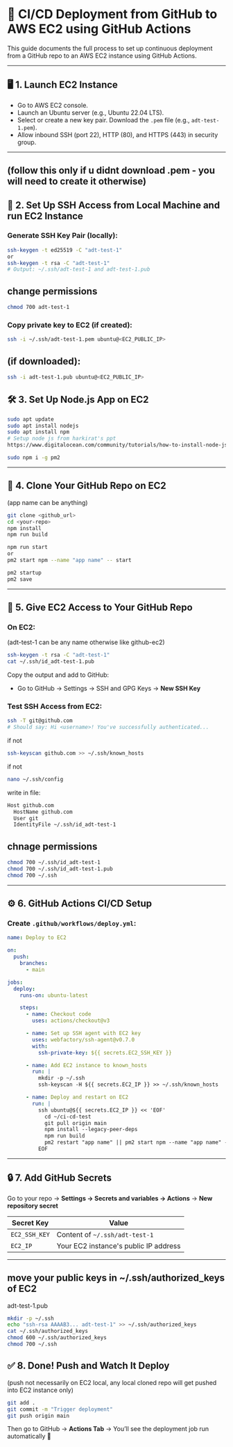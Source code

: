 # 🚀 CI/CD Deployment from GitHub to AWS EC2 using GitHub Actions

This guide documents the full process to set up continuous deployment from a GitHub repo to an AWS EC2 instance using GitHub Actions.

---

## 🖥️ 1. Launch EC2 Instance

- Go to AWS EC2 console.
- Launch an Ubuntu server (e.g., Ubuntu 22.04 LTS).
- Select or create a new key pair. Download the `.pem` file (e.g., `adt-test-1.pem`).
- Allow inbound SSH (port 22), HTTP (80), and HTTPS (443) in security group.

---

## (follow this only if u didnt download .pem - you will need to create it otherwise)

## 🔐 2. Set Up SSH Access from Local Machine and run EC2 Instance

### Generate SSH Key Pair (locally):

```bash
ssh-keygen -t ed25519 -C "adt-test-1"
or
ssh-keygen -t rsa -C "adt-test-1"
# Output: ~/.ssh/adt-test-1 and adt-test-1.pub
```

## change permissions

```bash
chmod 700 adt-test-1
```

### Copy private key to EC2 (if created):

```bash
ssh -i ~/.ssh/adt-test-1.pem ubuntu@<EC2_PUBLIC_IP>
```

## (if downloaded):

```bash
ssh -i adt-test-1.pub ubuntu@<EC2_PUBLIC_IP>
```

## 🛠️ 3. Set Up Node.js App on EC2

```bash
sudo apt update
sudo apt install nodejs
sudo apt install npm
# Setup node js from harkirat's ppt
https://www.digitalocean.com/community/tutorials/how-to-install-node-js-on-ubuntu-20-04

sudo npm i -g pm2
```

---

## 📁 4. Clone Your GitHub Repo on EC2

(app name can be anything)

```bash
git clone <github_url>
cd <your-repo>
npm install
npm run build

npm run start
or
pm2 start npm --name "app name" -- start

pm2 startup
pm2 save
```

---

## 🔐 5. Give EC2 Access to Your GitHub Repo

### On EC2:

(adt-test-1 can be any name otherwise like github-ec2)

```bash
ssh-keygen -t rsa -C "adt-test-1"
cat ~/.ssh/id_adt-test-1.pub
```

Copy the output and add to GitHub:

- Go to GitHub → Settings → SSH and GPG Keys → **New SSH Key**

### Test SSH Access from EC2:

```bash
ssh -T git@github.com
# Should say: Hi <username>! You've successfully authenticated...
```

if not

```bash
ssh-keyscan github.com >> ~/.ssh/known_hosts
```

if not

```bash
nano ~/.ssh/config
```

write in file:

```bash
Host github.com
  HostName github.com
  User git
  IdentityFile ~/.ssh/id_adt-test-1
```

## chnage permissions

```bash
chmod 700 ~/.ssh/id_adt-test-1
chmod 700 ~/.ssh/id_adt-test-1.pub
chmod 700 ~/.ssh
```

---

## ⚙️ 6. GitHub Actions CI/CD Setup

### Create `.github/workflows/deploy.yml`:

```yaml
name: Deploy to EC2

on:
  push:
    branches:
      - main

jobs:
  deploy:
    runs-on: ubuntu-latest

    steps:
      - name: Checkout code
        uses: actions/checkout@v3

      - name: Set up SSH agent with EC2 key
        uses: webfactory/ssh-agent@v0.7.0
        with:
          ssh-private-key: ${{ secrets.EC2_SSH_KEY }}

      - name: Add EC2 instance to known_hosts
        run: |
          mkdir -p ~/.ssh
          ssh-keyscan -H ${{ secrets.EC2_IP }} >> ~/.ssh/known_hosts

      - name: Deploy and restart on EC2
        run: |
          ssh ubuntu@${{ secrets.EC2_IP }} << 'EOF'
            cd ~/ci-cd-test
            git pull origin main
            npm install --legacy-peer-deps
            npm run build
            pm2 restart "app name" || pm2 start npm --name "app name" -- start
          EOF
```

---

## 🔒 7. Add GitHub Secrets

Go to your repo → **Settings → Secrets and variables → Actions** → **New repository secret**

| Secret Key    | Value                                 |
| ------------- | ------------------------------------- |
| `EC2_SSH_KEY` | Content of `~/.ssh/adt-test-1`        |
| `EC2_IP`      | Your EC2 instance's public IP address |

---

## move your public keys in ~/.ssh/authorized_keys of EC2

adt-test-1.pub

```bash
mkdir -p ~/.ssh
echo "ssh-rsa AAAAB3... adt-test-1" >> ~/.ssh/authorized_keys
cat ~/.ssh/authorized_keys
chmod 600 ~/.ssh/authorized_keys
chmod 700 ~/.ssh
```

## ✅ 8. Done! Push and Watch It Deploy

(push not necessarily on EC2 local, any local cloned repo will get pushed into EC2 instance only)

```bash
git add .
git commit -m "Trigger deployment"
git push origin main
```

Then go to GitHub → **Actions Tab** → You’ll see the deployment job run automatically 🚀
